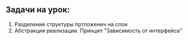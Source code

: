 ## Задачи на урок:

1. Разделение структуры пртложенич на слои
2. Абстракция реализации. Принцип "Зависимость от интерфейса" 
